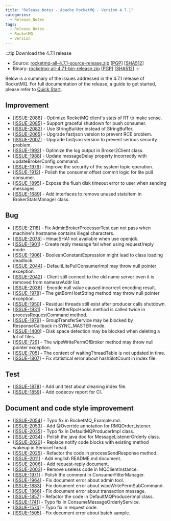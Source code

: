 ```yaml
---
title: "Release Notes - Apache RocketMQ - Version 4.7.1"
categories:
  - Release_Notes
tags:
  - Release_Notes
  - RocketMQ
  - Version
---
```


:::tip Download the 4.7.1 release
    
* Source: [rocketmq-all-4.7.1-source-release.zip](https://archive.apache.org/dist/rocketmq/4.7.1/rocketmq-all-4.7.1-source-release.zip) [[PGP](https://www.apache.org/dist/rocketmq/4.7.1/rocketmq-all-4.7.1-source-release.zip.asc)] [[SHA512](https://www.apache.org/dist/rocketmq/4.7.1/rocketmq-all-4.7.1-source-release.zip.sha512)]
* Binary: [rocketmq-all-4.7.1-bin-release.zip](https://archive.apache.org/dist/rocketmq/4.7.1/rocketmq-all-4.7.1-bin-release.zip) [[PGP](https://www.apache.org/dist/rocketmq/4.7.1/rocketmq-all-4.7.1-bin-release.zip.asc)] [[SHA512](https://www.apache.org/dist/rocketmq/4.7.1/rocketmq-all-4.7.1-bin-release.zip.sha512)]
:::
<!--truncate-->

Below is a summary of the issues addressed in the 4.7.1 release of RocketMQ. For full documentation of the release, a guide to get started, please refer to <a href='/docs/介绍/02quickstart/'>Quick Start</a>.



## Improvement
<ul>
<li>[<a href='https://github.com/apache/rocketmq/issues/2088'>ISSUE-2088</a>] -  Optimize RocketMQ client's stats of RT to make sense.
</li>
<li>[<a href='https://github.com/apache/rocketmq/issues/2085'>ISSUE-2085</a>] -  Support graceful shutdown for push consumer.
</li>
<li>[<a href='https://github.com/apache/rocketmq/issues/2082'>ISSUE-2082</a>] -  Use StringBuilder instead of StringBuffer.
</li>
<li>[<a href='https://github.com/apache/rocketmq/issues/2065'>ISSUE-2065</a>] -  Upgrade fastjson version to prevent RCE problem.
</li>
<li>[<a href='https://github.com/apache/rocketmq/issues/2007'>ISSUE-2007</a>] -  Upgrade fastjson version to prevent serious security problem.
</li>
<li>[<a href='https://github.com/apache/rocketmq/issues/1992'>ISSUE-1992</a>] -  Optimize the log output in Broker2Client class.
</li>
<li>[<a href='https://github.com/apache/rocketmq/issues/1988'>ISSUE-1988</a>] -  Update messageDelay property incorrectly with updateBrokerConfig command.
</li>
<li>[<a href='https://github.com/apache/rocketmq/issues/1976'>ISSUE-1976</a>] -  Improve the security of the system topic operation.
</li>
<li>[<a href='https://github.com/apache/rocketmq/issues/1912'>ISSUE-1912</a>] -  Polish the consumer offset commit logic for lite pull consumer.
</li>
<li>[<a href='https://github.com/apache/rocketmq/issues/1895'>ISSUE-1895</a>] -  Expose the flush disk timeout error to user when sending messages.
</li>
<li>[<a href='https://github.com/apache/rocketmq/issues/1689'>ISSUE-1689</a>] -  Add interfaces to remove unused statsItem in BrokerStatsManager class.
</li>
</ul>

## Bug
<ul>
<li>[<a href='https://github.com/apache/rocketmq/issues/2118'>ISSUE-2118</a>] -  Fix AdminBrokerProcessorTest can not pass when machine's hostname contains illegal characters.
</li>
<li>[<a href='https://github.com/apache/rocketmq/issues/2078'>ISSUE-2078</a>] -  HmacSHA1 not available when use openjdk.
</li>
<li>[<a href='https://github.com/apache/rocketmq/issues/1901'>ISSUE-1901</a>] -  Create reply message fail when using request/reply mode.
</li>
<li>[<a href='https://github.com/apache/rocketmq/issues/1906'>ISSUE-1906</a>] -  BooleanConstantExpression might lead to class loading deadlock.
</li>
<li>[<a href='https://github.com/apache/rocketmq/issues/2044'>ISSUE-2044</a>] -  DefaultLitePullConsumerImpl may throw null pointer exception.
</li>
<li>[<a href='https://github.com/apache/rocketmq/issues/2042'>ISSUE-2042</a>] -  Client still connect to the old name server even it is removed from namesrvAddr list.
</li>
<li>[<a href='https://github.com/apache/rocketmq/issues/2036'>ISSUE-2036</a>] -  Encode null value caused incorrect encoding result.
</li>
<li>[<a href='https://github.com/apache/rocketmq/issues/1978'>ISSUE-1978</a>] -  The getBornHostString method may throw null pointer exception.
</li>
<li>[<a href='https://github.com/apache/rocketmq/issues/1950'>ISSUE-1950</a>] -  Residual threads still exist after producer calls shutdown.
</li>
<li>[<a href='https://github.com/apache/rocketmq/issues/1931'>ISSUE-1931</a>] -  The doAfterRpcHooks method is called twice in processRequestCommand method.
</li>
<li>[<a href='https://github.com/apache/rocketmq/issues/1879'>ISSUE-1879</a>] -  GroupTransferService may be blocked by ResponseCallback in SYNC_MASTER mode.
</li>
<li>[<a href='https://github.com/apache/rocketmq/issues/1400'>ISSUE-1400</a>] -  Disk space detection may be blocked when deleting a lot of files.
</li>
<li>[<a href='https://github.com/apache/rocketmq/issues/729'>ISSUE-729</a>] -  The wipeWritePermOfBroker method may throw null pointer exception.
</li>
<li>[<a href='https://github.com/apache/rocketmq/issues/705'>ISSUE-705</a>] -  The content of waitingThreadTable is not updated in time.
</li>
<li>[<a href='https://github.com/apache/rocketmq/issues/1807'>ISSUE-1807</a>] -  Fix statistical error about hashSlotCount in index file.
</li>
</ul>

## Test
<ul>
<li>[<a href='https://github.com/apache/rocketmq/issues/1878'>ISSUE-1878</a>] -  Add unit test about cleaning index file.
</li>
<li>[<a href='https://github.com/apache/rocketmq/issues/1859'>ISSUE-1859</a>] -  Add codecov report for CI.
</li>
</ul>

## Document and code style improvement
<ul>
<li>[<a href='https://github.com/apache/rocketmq/issues/2054'>ISSUE-2054</a>] -  Typo fix in RocketMQ_Example.md. 
</li>
<li>[<a href='https://github.com/apache/rocketmq/issues/2053'>ISSUE-2053</a>] -  Add @Override annotation for RMQOrderListener. 
</li>
<li>[<a href='https://github.com/apache/rocketmq/issues/2035'>ISSUE-2035</a>] -  Typo fix in DefaultMQProducerImpl class. 
</li>
<li>[<a href='https://github.com/apache/rocketmq/issues/2034'>ISSUE-2034</a>] -  Polish the java doc for MessageListenerOrderly class.
</li>
<li>[<a href='https://github.com/apache/rocketmq/issues/2020'>ISSUE-2020</a>] -  Replace notify code blocks with existing method wakeup in ServiceThread.
</li>
<li>[<a href='https://github.com/apache/rocketmq/issues/2025'>ISSUE-2025</a>] -  Refactor the code in processSendResponse method.
</li>
<li>[<a href='https://github.com/apache/rocketmq/issues/2011'>ISSUE-2011</a>] -  Add english README.md document.
</li>
<li>[<a href='https://github.com/apache/rocketmq/issues/2006'>ISSUE-2006</a>] -  Add request-reply document.
</li>
<li>[<a href='https://github.com/apache/rocketmq/issues/2003'>ISSUE-2003</a>] -  Remove useless code in MQClientInstance.
</li>
<li>[<a href='https://github.com/apache/rocketmq/issues/1971'>ISSUE-1971</a>] -  Polish the comment in ConsumerFilterManager.
</li>
<li>[<a href='https://github.com/apache/rocketmq/issues/1964'>ISSUE-1964</a>] -  Fix document error about admin tool.
</li>
<li>[<a href='https://github.com/apache/rocketmq/issues/1883'>ISSUE-1883</a>] -  Fix document error about wipeWritePermSubCommand.
</li>
<li>[<a href='https://github.com/apache/rocketmq/issues/1866'>ISSUE-1866</a>] -  Fix document error about transaction message.
</li>
<li>[<a href='https://github.com/apache/rocketmq/issues/1857'>ISSUE-1857</a>] -  Refactor the code in DefaultMQProducerImpl class.
</li>
<li>[<a href='https://github.com/apache/rocketmq/issues/1741'>ISSUE-1741</a>] -  Typo fix in ConsumeMessageOrderlyService.
</li>
<li>[<a href='https://github.com/apache/rocketmq/issues/1574'>ISSUE-1574</a>] -  Typo fix in request code.
</li>
<li>[<a href='https://github.com/apache/rocketmq/issues/1505'>ISSUE-1505</a>] -  Fix document error about batch sample.
</li>
</ul>          


